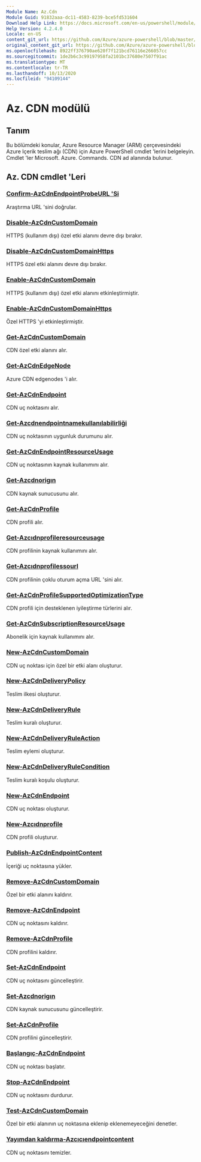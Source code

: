 ```yaml
---
Module Name: Az.Cdn
Module Guid: 91832aaa-dc11-4583-8239-bce5fd531604
Download Help Link: https://docs.microsoft.com/en-us/powershell/module/az.cdn
Help Version: 4.2.4.0
Locale: en-US
content_git_url: https://github.com/Azure/azure-powershell/blob/master/src/Cdn/Cdn/help/Az.Cdn.md
original_content_git_url: https://github.com/Azure/azure-powershell/blob/master/src/Cdn/Cdn/help/Az.Cdn.md
ms.openlocfilehash: 8922ff376790ae620f7f121bcd76116e266057cc
ms.sourcegitcommit: 1de2b6c3c99197958fa2101bc37680e7507f91ac
ms.translationtype: MT
ms.contentlocale: tr-TR
ms.lasthandoff: 10/13/2020
ms.locfileid: "94109144"
---
```

# Az. CDN modülü
## Tanım
Bu bölümdeki konular, Azure Resource Manager (ARM) çerçevesindeki Azure Içerik teslim ağı (CDN) için Azure PowerShell cmdlet 'lerini belgeleyin. Cmdlet 'ler Microsoft. Azure. Commands. CDN ad alanında bulunur.

## Az. CDN cmdlet 'Leri
### [Confirm-AzCdnEndpointProbeURL 'Si](Confirm-AzCdnEndpointProbeURL.md)
Araştırma URL 'sini doğrular.

### [Disable-AzCdnCustomDomain](Disable-AzCdnCustomDomain.md)
HTTPS (kullanım dışı) özel etki alanını devre dışı bırakır.

### [Disable-AzCdnCustomDomainHttps](Disable-AzCdnCustomDomainHttps.md)
HTTPS özel etki alanını devre dışı bırakır.

### [Enable-AzCdnCustomDomain](Enable-AzCdnCustomDomain.md)
HTTPS (kullanım dışı) özel etki alanını etkinleştirmiştir.

### [Enable-AzCdnCustomDomainHttps](Enable-AzCdnCustomDomainHttps.md)
Özel HTTPS 'yi etkinleştirmiştir.

### [Get-AzCdnCustomDomain](Get-AzCdnCustomDomain.md)
CDN özel etki alanını alır.

### [Get-AzCdnEdgeNode](Get-AzCdnEdgeNode.md)
Azure CDN edgenodes 'i alır.

### [Get-AzCdnEndpoint](Get-AzCdnEndpoint.md)
CDN uç noktasını alır.

### [Get-Azcdnendpointnamekullanılabilirliği](Get-AzCdnEndpointNameAvailability.md)
CDN uç noktasının uygunluk durumunu alır.

### [Get-AzCdnEndpointResourceUsage](Get-AzCdnEndpointResourceUsage.md)
CDN uç noktasının kaynak kullanımını alır.

### [Get-Azcdnorigın](Get-AzCdnOrigin.md)
CDN kaynak sunucusunu alır.

### [Get-AzCdnProfile](Get-AzCdnProfile.md)
CDN profili alır.

### [Get-Azcıdnprofileresourceusage](Get-AzCdnProfileResourceUsage.md)
CDN profilinin kaynak kullanımını alır.

### [Get-Azcıdnprofilessourl](Get-AzCdnProfileSsoUrl.md)
CDN profilinin çoklu oturum açma URL 'sini alır.

### [Get-AzCdnProfileSupportedOptimizationType](Get-AzCdnProfileSupportedOptimizationType.md)
CDN profili için desteklenen iyileştirme türlerini alır.

### [Get-AzCdnSubscriptionResourceUsage](Get-AzCdnSubscriptionResourceUsage.md)
Abonelik için kaynak kullanımını alır.

### [New-AzCdnCustomDomain](New-AzCdnCustomDomain.md)
CDN uç noktası için özel bir etki alanı oluşturur.

### [New-AzCdnDeliveryPolicy](New-AzCdnDeliveryPolicy.md)
Teslim ilkesi oluşturur.

### [New-AzCdnDeliveryRule](New-AzCdnDeliveryRule.md)
Teslim kuralı oluşturur.

### [New-AzCdnDeliveryRuleAction](New-AzCdnDeliveryRuleAction.md)
Teslim eylemi oluşturur.

### [New-AzCdnDeliveryRuleCondition](New-AzCdnDeliveryRuleCondition.md)
Teslim kuralı koşulu oluşturur.

### [New-AzCdnEndpoint](New-AzCdnEndpoint.md)
CDN uç noktası oluşturur.

### [New-Azcıdnprofile](New-AzCdnProfile.md)
CDN profili oluşturur.

### [Publish-AzCdnEndpointContent](Publish-AzCdnEndpointContent.md)
İçeriği uç noktasına yükler.

### [Remove-AzCdnCustomDomain](Remove-AzCdnCustomDomain.md)
Özel bir etki alanını kaldırır.

### [Remove-AzCdnEndpoint](Remove-AzCdnEndpoint.md)
CDN uç noktasını kaldırır.

### [Remove-AzCdnProfile](Remove-AzCdnProfile.md)
CDN profilini kaldırır.

### [Set-AzCdnEndpoint](Set-AzCdnEndpoint.md)
CDN uç noktasını güncelleştirir.

### [Set-Azcdnorigın](Set-AzCdnOrigin.md)
CDN kaynak sunucusunu güncelleştirir.

### [Set-AzCdnProfile](Set-AzCdnProfile.md)
CDN profilini güncelleştirir.

### [Başlangıç-AzCdnEndpoint](Start-AzCdnEndpoint.md)
CDN uç noktası başlatır.

### [Stop-AzCdnEndpoint](Stop-AzCdnEndpoint.md)
CDN uç noktasını durdurur.

### [Test-AzCdnCustomDomain](Test-AzCdnCustomDomain.md)
Özel bir etki alanının uç noktasına eklenip eklenemeyeceğini denetler.

### [Yayımdan kaldırma-Azcıcıendpointcontent](Unpublish-AzCdnEndpointContent.md)
CDN uç noktasını temizler.


